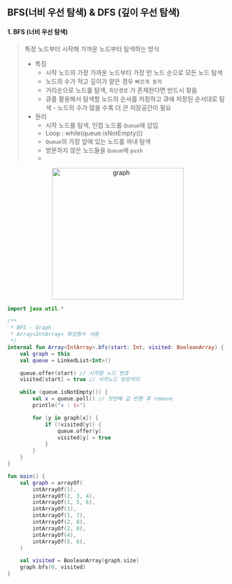 ## BFS(너비 우선 탐색) & DFS (깊이 우선 탐색)

#### 1. BFS (너비 우선 탐색)

> 특정 노드부터 시작해 가까운 노드부터 탐색하는 방식
>
> - 특징
>   - 시작 노드의 가장 가까운 노드부터 가장 먼 노드 순으로 모든 노드 탐색
>   - 노드의 수가 적고 깊이가 얕은 경우 `빠르게 동작`
>   - 거리순으로 노드를 탐색, `최단경로` 가 존재한다면 반드시 찾음
>   - 큐를 활용해서 탐색할 노드의 순서를 저장하고 큐에 저장된 순서대로 탐색 - 노드의 수가 많을 수록 더 큰 저장공간이 필요
> - 원리
>   - 시작 노드를 탐색, 인접 노드를 `Queue`에 삽입
>   - Loop : while(queue.isNotEmpty())
>   - `Queue`의 가장 앞에 있는 노드를 꺼내 탐색
>   - 방문하지 않은 노드들을 `Queue`에 `push`
>   - 

<p align="center"><img src="../../assets/graph.png" alt="graph" width="300" /></p>

```kotlin
import java.util.*

/**
 * BFS - Graph
 * Array<IntArray> 확장함수 사용
 */
internal fun Array<IntArray>.bfs(start: Int, visited: BooleanArray) {
    val graph = this
    val queue = LinkedList<Int>()

    queue.offer(start) // 시작할 노드 번호
    visited[start] = true // 시작노드 방문처리

    while (queue.isNotEmpty()) {
        val x = queue.poll() // 첫번째 값 반환 후 remove
        println("x : $x")

        for (y in graph[x]) {
            if (!visited[y]) {
                queue.offer(y)
                visited[y] = true
            }
        }
    }
}

fun main() {
    val graph = arrayOf(
        intArrayOf(1),
        intArrayOf(2, 3, 4),
        intArrayOf(1, 5, 6),
        intArrayOf(1),
        intArrayOf(1, 7),
        intArrayOf(2, 8),
        intArrayOf(2, 8),
        intArrayOf(4),
        intArrayOf(5, 6),
    )

    val visited = BooleanArray(graph.size)
    graph.bfs(0, visited)
}
```

